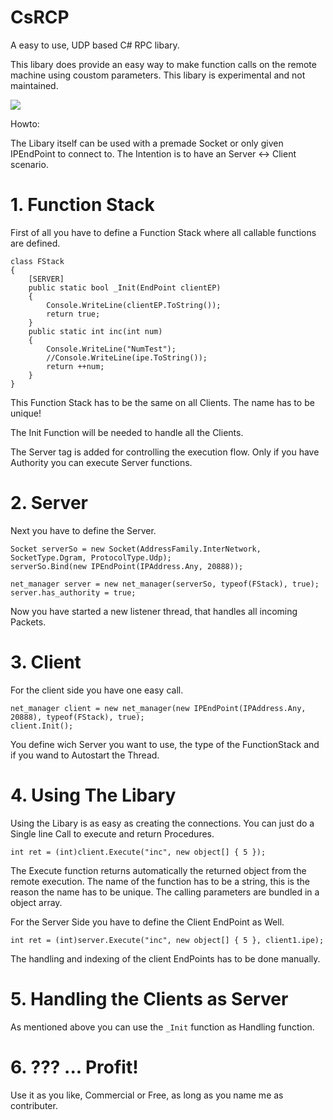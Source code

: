 # CsRCP
A easy to use, UDP based C# RPC libary.

This libary does provide an easy way to make function calls on the remote machine using coustom parameters. 
This libary is experimental and not maintained. 

<a href="https://travis-ci.org/scrapes/rpc_net_lib/"><img src="https://api.travis-ci.org/scrapes/rpc_net_lib.svg?branch=master"></a>


Howto:

The Libary itself can be used with a premade Socket or only given IPEndPoint to connect to.
The Intention is to have an Server <-> Client scenario.


# 1. Function Stack
First of all you have to define a Function Stack where all callable functions are defined.

```
class FStack
{
    [SERVER]
    public static bool _Init(EndPoint clientEP)
    {
        Console.WriteLine(clientEP.ToString());
        return true;
    }
    public static int inc(int num)
    {
        Console.WriteLine("NumTest");
        //Console.WriteLine(ipe.ToString());
        return ++num;
    }
}
```

This Function Stack has to be the same on all Clients.
The name has to be unique!

The Init Function will be needed to handle all the Clients.

The Server tag is added for controlling the execution flow. 
Only if you have Authority you can execute Server functions. 


# 2. Server
Next you have to define the Server.
```
Socket serverSo = new Socket(AddressFamily.InterNetwork, SocketType.Dgram, ProtocolType.Udp);
serverSo.Bind(new IPEndPoint(IPAddress.Any, 20888));

net_manager server = new net_manager(serverSo, typeof(FStack), true);
server.has_authority = true;
```


Now you have started a new listener thread, that handles all incoming Packets.

# 3. Client

For the client side you have one easy call.

```
net_manager client = new net_manager(new IPEndPoint(IPAddress.Any, 20888), typeof(FStack), true);
client.Init();
```

You define wich Server you want to use, the type of the FunctionStack and if you wand to Autostart the Thread.

# 4. Using The Libary


Using the Libary is as easy as creating the connections.
You can just do a Single line Call to execute and return Procedures.

```
int ret = (int)client.Execute("inc", new object[] { 5 });
```

The Execute function returns automatically the returned object from the remote execution.
The name of the function has to be a string, this is the reason the name has to be unique.
The calling parameters are bundled in a object array. 

For the Server Side you have to define the Client EndPoint as Well.

```
int ret = (int)server.Execute("inc", new object[] { 5 }, client1.ipe);
```

The handling and indexing of the client EndPoints has to be done manually.


# 5. Handling the Clients as Server

As mentioned above you can use the ```_Init``` function as  Handling function.

# 6. ??? ... Profit!

Use it as you like, Commercial or Free, as long as you name me as contributer.




